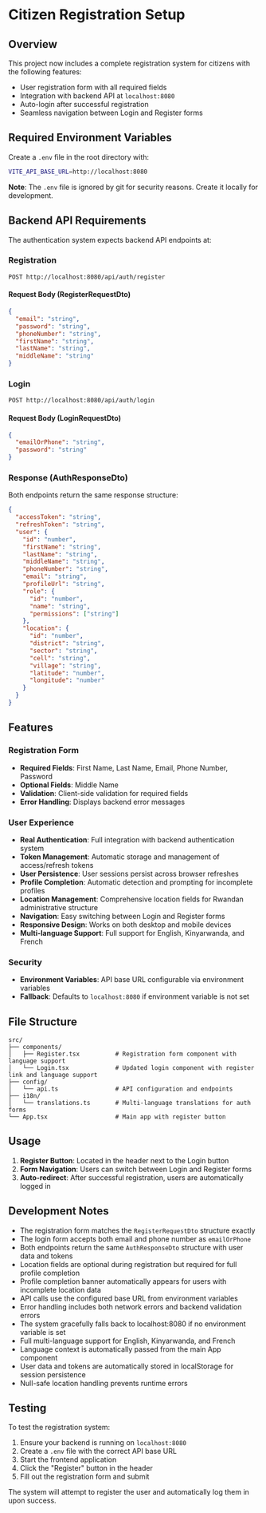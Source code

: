 # Citizen Registration Setup

## Overview
This project now includes a complete registration system for citizens with the following features:

- User registration form with all required fields
- Integration with backend API at `localhost:8080`
- Auto-login after successful registration
- Seamless navigation between Login and Register forms

## Required Environment Variables

Create a `.env` file in the root directory with:

```bash
VITE_API_BASE_URL=http://localhost:8080
```

**Note**: The `.env` file is ignored by git for security reasons. Create it locally for development.

## Backend API Requirements

The authentication system expects backend API endpoints at:

### Registration
```
POST http://localhost:8080/api/auth/register
```

#### Request Body (RegisterRequestDto)
```json
{
  "email": "string",
  "password": "string", 
  "phoneNumber": "string",
  "firstName": "string",
  "lastName": "string",
  "middleName": "string"
}
```

### Login
```
POST http://localhost:8080/api/auth/login
```

#### Request Body (LoginRequestDto)
```json
{
  "emailOrPhone": "string",
  "password": "string"
}
```

### Response (AuthResponseDto)
Both endpoints return the same response structure:
```json
{
  "accessToken": "string",
  "refreshToken": "string",
  "user": {
    "id": "number",
    "firstName": "string",
    "lastName": "string",
    "middleName": "string",
    "phoneNumber": "string",
    "email": "string",
    "profileUrl": "string",
    "role": {
      "id": "number",
      "name": "string",
      "permissions": ["string"]
    },
    "location": {
      "id": "number",
      "district": "string",
      "sector": "string",
      "cell": "string",
      "village": "string",
      "latitude": "number",
      "longitude": "number"
    }
  }
}
```

## Features

### Registration Form
- **Required Fields**: First Name, Last Name, Email, Phone Number, Password
- **Optional Fields**: Middle Name
- **Validation**: Client-side validation for required fields
- **Error Handling**: Displays backend error messages

### User Experience
- **Real Authentication**: Full integration with backend authentication system
- **Token Management**: Automatic storage and management of access/refresh tokens
- **User Persistence**: User sessions persist across browser refreshes
- **Profile Completion**: Automatic detection and prompting for incomplete profiles
- **Location Management**: Comprehensive location fields for Rwandan administrative structure
- **Navigation**: Easy switching between Login and Register forms
- **Responsive Design**: Works on both desktop and mobile devices
- **Multi-language Support**: Full support for English, Kinyarwanda, and French

### Security
- **Environment Variables**: API base URL configurable via environment variables
- **Fallback**: Defaults to `localhost:8080` if environment variable is not set

## File Structure

```
src/
├── components/
│   ├── Register.tsx          # Registration form component with language support
│   └── Login.tsx             # Updated login component with register link and language support
├── config/
│   └── api.ts                # API configuration and endpoints
├── i18n/
│   └── translations.ts       # Multi-language translations for auth forms
└── App.tsx                   # Main app with register button
```

## Usage

1. **Register Button**: Located in the header next to the Login button
2. **Form Navigation**: Users can switch between Login and Register forms
3. **Auto-redirect**: After successful registration, users are automatically logged in

## Development Notes

- The registration form matches the `RegisterRequestDto` structure exactly
- The login form accepts both email and phone number as `emailOrPhone`
- Both endpoints return the same `AuthResponseDto` structure with user data and tokens
- Location fields are optional during registration but required for full profile completion
- Profile completion banner automatically appears for users with incomplete location data
- API calls use the configured base URL from environment variables
- Error handling includes both network errors and backend validation errors
- The system gracefully falls back to localhost:8080 if no environment variable is set
- Full multi-language support for English, Kinyarwanda, and French
- Language context is automatically passed from the main App component
- User data and tokens are automatically stored in localStorage for session persistence
- Null-safe location handling prevents runtime errors

## Testing

To test the registration system:

1. Ensure your backend is running on `localhost:8080`
2. Create a `.env` file with the correct API base URL
3. Start the frontend application
4. Click the "Register" button in the header
5. Fill out the registration form and submit

The system will attempt to register the user and automatically log them in upon success.
